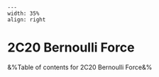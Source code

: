 
```{figure} /figures/busy.png
---
width: 35%
align: right
```
# 2C20 Bernoulli Force

&%Table of contents for 2C20 Bernoulli Force&%